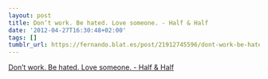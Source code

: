 ```yaml
---
layout: post
title: Don’t work. Be hated. Love someone. - Half & Half
date: '2012-04-27T16:30:48+02:00'
tags: []
tumblr_url: https://fernando.blat.es/post/21912745596/dont-work-be-hated-love-someone-half-half
---
```

[Don’t work. Be hated. Love someone. - Half & Half](http://halfhalf.posterous.com/dont-work-be-hated-love-someone)  
